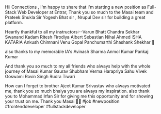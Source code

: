 Hii Connections ,
I'm happy to share that I'm starting a new position as Full-Stack Web Developer at Entrar,
Thank you so much to the Masai team and Prateek Shukla Sir Yogesh Bhat sir , Nrupul Dev sir for building a great platform.

Heartly thankful to all my instructors:--Varun Bhatt Chandra Sekhar Swanand Kadam Ritesh Firodiya Albert Sebastian Nihal Ahmed ISHA KATARIA Ankush Chimnani Venu Gopal Panchumarthi Shashank Shekhar 🍎

also thanks to my memorable IA's Avinash Sharma Anmol Kumar Pankaj Kumar

And thank you so much to my all friends who always help with the whole journey of Masai Kumar Gaurav Shubham Verma Harapriya Sahu Vivek Goswami Rovin Singh Rudra Tiwari

How can I forget to brother Ajeet Kumar Srivastav who always motivated me, thank you so much bhaiya you are always my inspiration.
also thank you to Mohammad Irfan Sir for giving me this opportunity and for showing your trust on me.
Thank you Masai 🙂🙂
#job #newposition #frontenddeveloper #fullstackdeveloper

